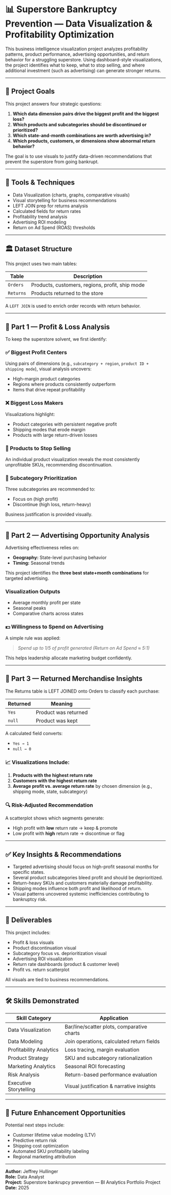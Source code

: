 # 📊 Superstore Bankruptcy Prevention — Data Visualization & Profitability Optimization

This business intelligence visualization project analyzes profitability patterns, product performance, advertising opportunities, and return behavior for a struggling superstore. Using dashboard-style visualizations, the project identifies what to keep, what to stop selling, and where additional investment (such as advertising) can generate stronger returns.

---

## 🎯 Project Goals

This project answers four strategic questions:

1. **Which data dimension pairs drive the biggest profit and the biggest loss?**
2. **Which products and subcategories should be discontinued or prioritized?**
3. **Which state-and-month combinations are worth advertising in?**
4. **Which products, customers, or dimensions show abnormal return behavior?**

The goal is to use visuals to justify data-driven recommendations that prevent the superstore from going bankrupt.

---

## 🧠 Tools & Techniques

- Data Visualization (charts, graphs, comparative visuals)
- Visual storytelling for business recommendations
- LEFT JOIN prep for returns analysis
- Calculated fields for return rates
- Profitability trend analysis
- Advertising ROI modeling
- Return on Ad Spend (ROAS) thresholds

---

## 🏛️ Dataset Structure

This project uses two main tables:

| Table | Description |
|-------|-------------|
| `Orders` | Products, customers, regions, profit, ship mode |
| `Returns` | Products returned to the store |

A `LEFT JOIN` is used to enrich order records with return behavior.

---

## 📍 Part 1 — Profit & Loss Analysis

To keep the superstore solvent, we first identify:

### ✅ Biggest Profit Centers
Using pairs of dimensions (e.g., `subcategory + region`, `product ID + shipping mode`), visual analysis uncovers:

- High-margin product categories
- Regions where products consistently outperform
- Items that drive repeat profitability

### ❌ Biggest Loss Makers
Visualizations highlight:

- Product categories with persistent negative profit
- Shipping modes that erode margin
- Products with large return-driven losses

### 🚫 Products to Stop Selling
An individual product visualization reveals the most consistently unprofitable SKUs, recommending discontinuation.

### 🎯 Subcategory Prioritization
Three subcategories are recommended to:

- Focus on (high profit)
- Discontinue (high loss, return-heavy)

Business justification is provided visually.

---

## 📣 Part 2 — Advertising Opportunity Analysis

Advertising effectiveness relies on:

- **Geography:** State-level purchasing behavior
- **Timing:** Seasonal trends

This project identifies the **three best state+month combinations** for targeted advertising.

### Visualization Outputs
- Average monthly profit per state
- Seasonal peaks
- Comparative charts across states

### 💵 Willingness to Spend on Advertising
A simple rule was applied:

> *Spend up to 1/5 of profit generated (Return on Ad Spend ≈ 5:1)*

This helps leadership allocate marketing budget confidently.

---

## 🔁 Part 3 — Returned Merchandise Insights

The Returns table is LEFT JOINED onto Orders to classify each purchase:

| Returned | Meaning |
|----------|---------|
| `Yes` | Product was returned |
| `null` | Product was kept |

A calculated field converts:
- `Yes → 1`
- `null → 0`

### 📈 Visualizations Include:
1. **Products with the highest return rate**
2. **Customers with the highest return rate**
3. **Average profit vs. average return rate** by chosen dimension (e.g., shipping mode, state, subcategory)

### 🔍 Risk-Adjusted Recommendation
A scatterplot shows which segments generate:

- High profit with **low** return rate → keep & promote
- Low profit with **high** return rate → discontinue or flag

---

## ✅ Key Insights & Recommendations

- Targeted advertising should focus on high-profit seasonal months for specific states.
- Several product subcategories bleed profit and should be deprioritized.
- Return-heavy SKUs and customers materially damage profitability.
- Shipping modes influence both profit and likelihood of return.
- Visual patterns uncovered systemic inefficiencies contributing to bankruptcy risk.

---

## 🧾 Deliverables

This project includes:

- Profit & loss visuals
- Product discontinuation visual
- Subcategory focus vs. deprioritization visual
- Advertising ROI visualization
- Return rate dashboards (product & customer level)
- Profit vs. return scatterplot

All visuals are tied to business recommendations.

---

## 🛠️ Skills Demonstrated

| Skill Category | Application |
|----------------|-------------|
| Data Visualization | Bar/line/scatter plots, comparative charts |
| Data Modeling | Join operations, calculated return fields |
| Profitability Analytics | Loss tracing, margin evaluation |
| Product Strategy | SKU and subcategory rationalization |
| Marketing Analytics | Seasonal ROI forecasting |
| Risk Analysis | Return-based performance evaluation |
| Executive Storytelling | Visual justification & narrative insights |

---

## 🚀 Future Enhancement Opportunities

Potential next steps include:

- Customer lifetime value modeling (LTV)
- Predictive return risk
- Shipping cost optimization
- Automated SKU profitability labeling
- Regional marketing attribution

---

**Author:** Jeffrey Hullinger  
**Role:** Data Analyst  
**Project:** Superstore bankrupcy prevention — BI Analytics Portfolio Project  
**Date:** 2025  
